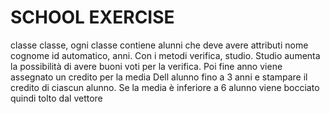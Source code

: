 # SCHOOL EXERCISE
classe classe, ogni classe contiene alunni che deve avere attributi nome cognome id automatico, anni. 
Con i metodi verifica, studio. Studio aumenta la possibilità di avere buoni voti per la verifica. 
Poi fine anno viene assegnato un credito per la media Dell alunno fino a 3 anni e stampare il credito di ciascun alunno.
Se la media è inferiore a 6 alunno viene bocciato quindi tolto dal vettore
